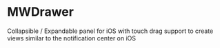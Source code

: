 MWDrawer
========

Collapsible / Expandable panel for iOS with touch drag support to create views similar to the notification center on iOS
